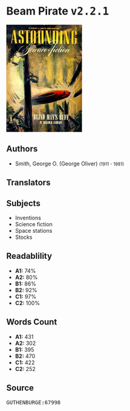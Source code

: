 # Beam Pirate <kbd>v2.2.1</kbd>

![](./cover.medium.jpg "")

## Authors


 - Smith, George O. (George Oliver) <small>(1911 - 1981)</small>

## Translators



## Subjects


 - Inventions
 - Science fiction
 - Space stations
 - Stocks

## Readablility


 - **A1:** 74%
 - **A2:** 80%
 - **B1:** 86%
 - **B2:** 92%
 - **C1:** 97%
 - **C2:** 100%

## Words Count


 - **A1:** 431
 - **A2:** 302
 - **B1:** 395
 - **B2:** 470
 - **C1:** 422
 - **C2:** 252

## Source


<kbd>GUTHENBURGE:67998</kbd>
